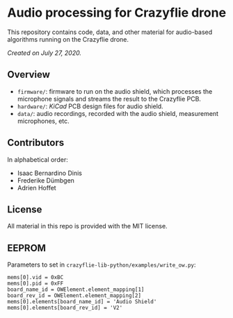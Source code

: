 # Audio processing for Crazyflie drone

This repository contains code, data, and other material for audio-based algorithms running on the Crazyflie drone. 

*Created on July 27, 2020.*

## Overview

- `firmware/`: firmware to run on the audio shield, which processes the microphone signals and streams the result to the Crazyflie PCB. 
- `hardware/`: *KiCad* PCB design files for audio shield.
- `data/`: audio recordings, recorded with the audio shield, measurement microphones, etc.

## Contributors 

In alphabetical order:

- Isaac Bernardino Dinis 
- Frederike Dümbgen
- Adrien Hoffet

## License

All material in this repo is provided with the MIT license.

## EEPROM

Parameters to set in `crazyflie-lib-python/examples/write_ow.py`: 

```
mems[0].vid = 0xBC
mems[0].pid = 0xFF
board_name_id = OWElement.element_mapping[1]
board_rev_id = OWElement.element_mapping[2]
mems[0].elements[board_name_id] = 'Audio Shield'
mems[0].elements[board_rev_id] = 'V2'
```

